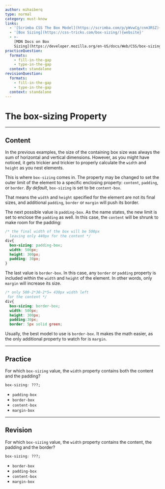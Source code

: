 ```yaml
---
author: mihaiberq
type: normal
category: must-know
links:
  - '[Scrimba CSS The Box Model](https://scrimba.com/p/pWvwCg/cnm3RSZ){website}'
  - '[Box Sizing](https://css-tricks.com/box-sizing/){website}'
  - >-
    [MDN Docs on Box
    Sizing](https://developer.mozilla.org/en-US/docs/Web/CSS/box-sizing){documentation}
practiceQuestion:
  formats:
    - fill-in-the-gap
    - type-in-the-gap
  context: standalone
revisionQuestion:
  formats:
    - fill-in-the-gap
    - type-in-the-gap
  context: standalone
---
```


# The box-sizing Property


---

## Content

In the previous examples, the size of the containing box size was always the sum of horizontal and vertical dimensions. However, as you might have noticed, it gets trickier and trickier to properly calculate the `width` and `height` as you nest elements.

This is where `box-sizing` comes in. The property may be changed to set the outer limit of the element to a specific enclosing property: `content`, `padding`, or `border`. *By default*, `box-sizing` is set to be  `content-box`.

That means the `width` and `height` specified for the element are not its final sizes, and additional `padding`, `border` or `margin` will push its border.

The next possible value is `padding-box`. As the name states, the new limit is set to enclose the `padding` as well. In this case, the `content` will be shrunk to make room for the padding:

```css
/* the final width of the box will be 500px
  leaving only 440px for the content */
div{
  box-sizing: padding-box;
  width: 500px;
  height: 300px;
  padding: 30px;
}
```

The last value is `border-box`. In this case, any `border` or `padding` property is included within the `width` and `height` of the element. In other words, only `margin` will increase its size.

```css
/* only 500-2*30-2*5= 430px width left
 for the content */
div{
  box-sizing: border-box;
  width: 500px;
  height: 300px;
  padding:30px;
  border: 5px solid green;
```

Usually, the best model to use is `border-box`. It makes the math easier, as the only additional property to watch for is `margin`.


---

## Practice

For which `box-sizing` value, the `width` property contains both the content and the padding?

```css
box-sizing: ???;
```

- `padding-box`
- `border-box`
- `content-box`
- `margin-box`


---

## Revision

For which `box-sizing` value, the `width` property contains the content, the padding and the border?

```css
box-sizing: ???;
```

- `border-box`
- `padding-box`
- `content-box`
- `margin-box`
